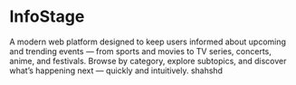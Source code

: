 # InfoStage
A modern web platform designed to keep users informed about upcoming and trending events — from sports and movies to TV series, concerts, anime, and festivals. Browse by category, explore subtopics, and discover what’s happening next — quickly and intuitively. shahshd
